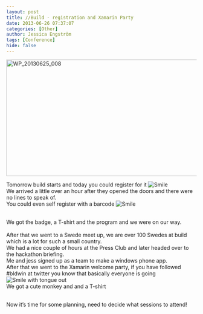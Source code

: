 ```yaml
---
layout: post
title: //Build - registration and Xamarin Party
date: 2013-06-26 07:37:07
categories: [Other]
author: Jessica Engström
tags: [Conference]
hide: false
---
```

<p><a href="/PostImages/WP_20130625_008.jpg"><img title="WP_20130625_008" style="border-left-width: 0px; border-right-width: 0px; background-image: none; border-bottom-width: 0px; padding-top: 0px; padding-left: 0px; display: inline; padding-right: 0px; border-top-width: 0px" border="0" alt="WP_20130625_008" src="/PostImages/WP_20130625_008_thumb.jpg" width="544" height="308"></a></p> <p>Tomorrow build starts and today you could register for it <img class="wlEmoticon wlEmoticon-smile" style="border-top-style: none; border-bottom-style: none; border-right-style: none; border-left-style: none" alt="Smile" src="/PostImages/wlEmoticon-smile_3.png"> <br>We arrived a little over an hour after they opened the doors and there were no lines to speak of. <br>You could even self register with a barcode <img class="wlEmoticon wlEmoticon-smile" style="border-top-style: none; border-bottom-style: none; border-right-style: none; border-left-style: none" alt="Smile" src="/PostImages/wlEmoticon-smile_3.png"></p> <p><br>We got the badge, a T-shirt and the program and we were on our way. <br><br>After that we went to a Swede meet up, we are over 100 Swedes at build which is a lot for such a small country. <br>We had a nice couple of hours at the Press Club and later headed over to the hackathon briefing. <br>Me and jess signed up as a team to make a windows phone app. <br>After that we went to the Xamarin welcome party, if you have followed #bldwin at twitter you know that basically everyone is going <img class="wlEmoticon wlEmoticon-smilewithtongueout" style="border-top-style: none; border-bottom-style: none; border-right-style: none; border-left-style: none" alt="Smile with tongue out" src="/PostImages/wlEmoticon-smilewithtongueout_4.png"> <br>We got a cute monkey and and a T-shirt</p> <p><br>Now it’s time for some planning, need to decide what sessions to attend!</p>
